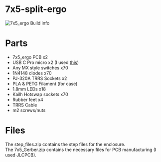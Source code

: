 # 7x5-split-ergo
![7x5_ergo](https://i.redd.it/55oxngfmiod81.jpg)
Build info 

# Parts
   - 7x5_ergo PCB x2
   - USB C Pro micro x2 (I used [this](https://www.aliexpress.com/item/32768308647.html?spm=a2g0o.productlist.0.0.5b4af202azcUkJ&algo_pvid=4d3dc589-608c-4547-bc4f-21e3caa173ed&algo_exp_id=4d3dc589-608c-4547-bc4f-21e3caa173ed-8&pdp_ext_f=%7B%22sku_id%22%3A%2212000024349272663%22%7D&pdp_pi=-1%3B4.72%3B-1%3B-1%40salePrice%3BUSD%3Bsearch-mainSearch))
   - Any MX style switches x70
   - 1N4148 diodes x70
   - PJ-320A TRRS Sockets x2
   - PLA & PETG Filament (for case)
   - 1.8mm LEDs x18
   - Kailh Hotswap sockets x70
   - Rubber feet x4
   - TRRS Cable
   - m2 screws/nuts

# Files
 The step_files.zip contains the step files for the enclosure.\
 The 7x5_Gerber.zip contains the necessary files for PCB manufacturing (I used JLCPCB). 
